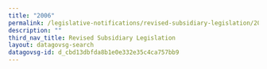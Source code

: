 ```yaml
---
title: "2006"
permalink: /legislative-notifications/revised-subsidiary-legislation/2006/
description: ""
third_nav_title: Revised Subsidiary Legislation
layout: datagovsg-search
datagovsg-id: d_cbd13dbfda8b1e0e332e35c4ca757bb9
---
```

